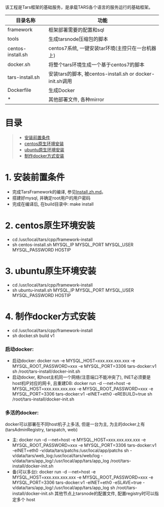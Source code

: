 该工程是Tars框架的基础服务，是承载TARS各个语言的服务运行的基础框架。


目录名称 |功能
----------------------|----------------
framework             |框架部署需要的配置和sql
tools                 |生成tarsnode压缩包的脚本
centos-install.sh     |centos7系统, 一键安装tar环境(主控只在一台机器上)
docker.sh             |将整个tars环境生成一个基于centos7的脚本
tars-install.sh       |安装tars的脚本, 被centos-install.sh or docker-init.sh调用
Dockerfile            |生成Docker
*                     |其他部署文件, 各种mirror

# 目录
> * [安装前置条件](#chapter-0)
> * [centos原生环境安装](#chapter-1)
> * [ubuntu原生环境安装](#chapter-2)
> * [制作docker方式安装](#chapter-3)

# 1. <a id="chapter-0"></a>安装前置条件
- 完成TarsFramework的编译, 参见[Install.zh.md](Install.zh.md)。
- 搭建好mysql, 并确定root用户的用户密码
- 完成在编译后, 在build目录中: make install

# 2. <a id="chapter-1"></a>centos原生环境安装
- cd /usr/local/tars/cpp/framework-install
- sh centos-install.sh MYSQL_IP MYSQL_PORT MYSQL_USER MYSQL_PASSWORD HOSTIP

# 3. <a id="chapter-2"></a>ubuntu原生环境安装
- cd /usr/local/tars/cpp/framework-install
- sh ubuntu-install.sh MYSQL_IP MYSQL_PORT MYSQL_USER MYSQL_PASSWORD HOSTIP

# 4. <a id="chapter-3"></a>制作docker方式安装
- cd /usr/local/tars/cpp/framework-install
- sh docker.sh build v1
### 启动docker:
- 启动docker: docker run -e MYSQL_HOST=xxx.xxx.xxx.xxx -e MYSQL_ROOT_PASSWORD=xxx -e MYSQL_PORT=3306 tars-docker:v1 sh /root/tars-install/docker-init.sh
- 启动docker, 和host主机同一个网络(注意端口不能冲突了), INET必须要是host机IP对应的网卡, 且重建DB: docker run -d --net=host -e MYSQL_HOST=xxx.xxx.xxx.xxx -e MYSQL_ROOT_PASSWORD=xxx -e MYSQL_PORT=3306 tars-docker:v1 -eINET=eth0 -eREBUILD=true sh /root/tars-install/docker-init.sh
### 多活的docker:
docker可以部署在不同host机子上多活, 但是一台为主, 为主的docker上有(tarsAdminRegistry, tarspatch, web)
- 主: docker run -d --net=host -e MYSQL_HOST=xxx.xxx.xxx.xxx -e MYSQL_ROOT_PASSWORD=xxx -e MYSQL_PORT=3306 tars-docker:v1 -eINET=eth0 -v/data/tars/patchs:/usr/local/app/patchs  sh -v/data/tars/web_log:/usr/local/tars/web/log -v/data/tars/app_log/:/usr/local/app/tars/app_log /root/tars-install/docker-init.sh
- 备(可以多台): docker run -d --net=host -e MYSQL_HOST=xxx.xxx.xxx.xxx -e MYSQL_ROOT_PASSWORD=xxx -e MYSQL_PORT=3306 tars-docker:v1 -eINET=eth0 -eSLAVE=true -v/data/tars/app_log/:/usr/local/app/tars/app_log sh /root/tars-install/docker-init.sh
其他节点上tarsnode的配置文件, 配置registry时可以指定多个 host

